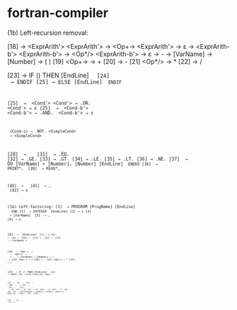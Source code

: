 # fortran-compiler

(1b) Left-recursion removal:

[18] <ExprArith> → <ExprArith-b> <ExprArith'>
     <ExprArith'> → <Op+-> <ExprArith-b> <ExprArith'>
     → ε
     <ExprArith-b> → <ExprArith-c> <ExprArith-b'>
     <ExprArith-b'> → <Op*/> <ExprArith-c> <ExprArith-b'>
     → ε
     <ExprArith-c> → - <ExprArith-c>
     →  [VarName]
     → [Number]
     → ( <ExprArith> )
[19] <Op+-> → +
[20] → -
[21] <Op*/> → *
[22] → /

[23] <If> → IF (<Cond>) THEN [EndLine] <Code> <If-next>
[24] <If-next> → ENDIF
[25] → ELSE [EndLine] <Code> ENDIF

[25] <Cond> → <Cond-b> <Cond'>
     <Cond'> → .OR. <Cond-b> <Cond'>
     → ε
[25] <Cond-b> → <Cond-c> <Cond-b'>
     <Cond-b'> → .AND. <Cond-c> <Cond-b'>
     → ε

     <Cond-c> → .NOT. <SimpleCond>
     → <SimpleCond>
[28] <SimpleCond> → <ExprArith> <Comp> <ExprArith>
[31] <Comp> → .EQ.
[32] → .GE.
[33] → .GT.
[34] → .LE.
[35] → .LT.
[36] → .NE.
[37] <Do> → DO [VarName] = [Number], [Number] [EndLine] <Code> ENDDO
[38] <Print> → PRINT*, <ExpList>
[39] <Read> → READ*, <VarList>

[40] <ExpList> → <ExprArith> <ExpList-next>
[41] <ExpList-next> → , <ExpList>
[42] → ε


(1b) Left-factoring:
[1] <Program> → PROGRAM [ProgName] [EndLine] <Vars> <Code> END
[2] <Vars> → INTEGER <VarList> [EndLine]
[3] → ε
[4] <VarList> → [VarName] <VarList-next>
[5] <VarList-next> → , <VarList>
[6] → ε

[6] <Code> → <Instruction> [EndLine] <Code>
[7] → ε
[8] <Instruction> → <Assign>
[9] → <If>
[10] → <Do>
[11] → <Print>
[12] → <Read>
[13] <Assign> → [VarName] = <ExprArith>

[18] <ExprArith> → <ExprArith> <Op+-> <ExprArith-b>
     → <ExprArith-b>
     <ExprArith-b> → <ExprArith-b> <Op*/> <ExprArith-c>
     → <ExprArith-c>
     <ExprArith-c> → - <ExprArith-c>
     →  [VarName]
     → [Number]
     → ( <ExprArith> )
[19] <Op+-> → +
[20] → -
[21] <Op*/> → *
[22] → /

[23] <If> → IF (<Cond>) THEN [EndLine] <Code> <If-next>
[24] <If-next> → ENDIF
[25] → ELSE [EndLine] <Code> ENDIF

[25] <Cond> → <Cond> .OR. <Cond-b>
     → <Cond-b>
[25] <Cond-b> → <Cond-b> .AND. <Cond-c>
     → <Cond-c>
     <Cond-c> → .NOT. <SimpleCond>
     → <SimpleCond>
[28] <SimpleCond> → <ExprArith> <Comp> <ExprArith>
[31] <Comp> → .EQ.
[32] → .GE.
[33] → .GT.
[34] → .LE.
[35] → .LT.
[36] → .NE.
[37] <Do> → DO [VarName] = [Number], [Number] [EndLine] <Code> ENDDO
[38] <Print> → PRINT*, <ExpList>
[39] <Read> → READ*, <VarList>

[40] <ExpList> → <ExprArith> <ExpList-next>
[41] <ExpList-next> → , <ExpList>
[42] → ε
